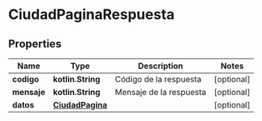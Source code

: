 
# CiudadPaginaRespuesta

## Properties
Name | Type | Description | Notes
------------ | ------------- | ------------- | -------------
**codigo** | **kotlin.String** | Código de la respuesta |  [optional]
**mensaje** | **kotlin.String** | Mensaje de la respuesta |  [optional]
**datos** | [**CiudadPagina**](CiudadPagina.md) |  |  [optional]



